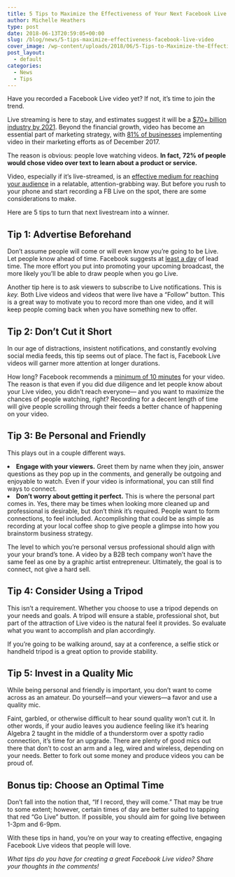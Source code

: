 ```yaml
---
title: 5 Tips to Maximize the Effectiveness of Your Next Facebook Live Video
author: Michelle Heathers
type: post
date: 2018-06-13T20:59:05+00:00
slug: /blog/news/5-tips-maximize-effectiveness-facebook-live-video
cover_image: /wp-content/uploads/2018/06/5-Tips-to-Maximize-the-Effectiveness-of-Your-Next-Facebook-Live-Video.png
post_layout:
  - default
categories:
  - News
  - Tips
---
```


<span style="font-weight: 400;">Have you recorded a Facebook Live video yet? If not, it’s time to join the trend.</span>

<span style="font-weight: 400;">Live streaming is here to stay, and estimates suggest it will be a</span> [<span style="font-weight: 400;">\$70+ billion industry by 2021</span>][1]<span style="font-weight: 400;">. Beyond the financial growth, video has become an essential part of marketing strategy, with</span> [<span style="font-weight: 400;">81% of businesses</span>][2] <span style="font-weight: 400;">implementing video in their marketing efforts as of December 2017.</span>

<span style="font-weight: 400;">The reason is obvious: people love watching videos. </span>**In fact,** **72% of people would chose video over text to learn about a product or service.**

<span style="font-weight: 400;">Video, especially if it’s live-streamed, is an</span> [<span style="font-weight: 400;">effective medium for reaching your audience</span>][3] <span style="font-weight: 400;">in a relatable, attention-grabbing way. But before you rush to your phone and start recording a FB Live on the spot, there are some considerations to make.</span>

<span style="font-weight: 400;">Here are 5 tips to turn that next livestream into a winner.</span>

## **Tip 1: Advertise Beforehand**

<span style="font-weight: 400;">Don’t assume people will come or will even know you’re going to be Live. Let people know ahead of time. Facebook suggests at</span> [<span style="font-weight: 400;">least a day</span>][4] <span style="font-weight: 400;">of lead time. The more effort you put into promoting your upcoming broadcast, the more likely you’ll be able to draw people when you go Live.</span>

<span style="font-weight: 400;">Another tip here is to ask viewers to subscribe to Live notifications. This is </span>_<span style="font-weight: 400;">key. </span>_<span style="font-weight: 400;">Both Live videos and videos that were live have a “Follow” button. This is a great way to motivate you to record more than one video, and it will keep people coming back when you have something new to offer.</span>

## **Tip 2: Don’t Cut it Short**

<span style="font-weight: 400;">In our age of distractions, insistent notifications, and constantly evolving social media feeds, this tip seems out of place. The fact is, Facebook Live videos will garner more attention at longer durations.</span>

<span style="font-weight: 400;">How long? Facebook recommends a</span> [<span style="font-weight: 400;">minimum of 10 minutes</span>][4] <span style="font-weight: 400;">for your video. The reason is that even if you did due diligence and let people know about your Live video, you didn’t reach everyone— and you want to maximize the chances of people watching, right? Recording for a decent length of time will give people scrolling through their feeds a better chance of happening on your video.</span>

## **Tip 3: Be Personal and Friendly**

<span style="font-weight: 400;">This plays out in a couple different ways.</span>

<li style="font-weight: 400;">
  <b>Engage with your viewers.</b><span style="font-weight: 400;"> Greet them by name when they join, answer questions as they pop up in the comments, and generally be outgoing and enjoyable to watch. Even if your video is informational, you can still find ways to connect.</span>
</li>
<li style="font-weight: 400;">
  <b>Don’t worry about getting it perfect.</b><span style="font-weight: 400;"> This is where the personal part comes in. Yes, there may be times when looking more cleaned up and professional is desirable, but don’t think it’s required. People want to form connections, to feel included. Accomplishing that could be as simple as recording at your local coffee shop to give people a glimpse into how you brainstorm business strategy.</span>
</li>

<span style="font-weight: 400;">The level to which you’re personal versus professional should align with your your brand’s tone. A video by a B2B tech company won’t have the same feel as one by a graphic artist entrepreneur. Ultimately, the goal is to connect, not give a hard sell.</span>

## **Tip 4: Consider Using a Tripod**

<span style="font-weight: 400;">This isn’t a requirement. Whether you choose to use a tripod depends on your needs and goals. A tripod will ensure a stable, professional shot, but part of the attraction of Live video is the natural feel it provides. So evaluate what you want to accomplish and plan accordingly.</span>

<span style="font-weight: 400;">If you’re going to be walking around, say at a conference, a selfie stick or handheld tripod is a great option to provide stability.</span>

## **Tip 5: Invest in a Quality Mic**

<span style="font-weight: 400;">While being personal and friendly is important, you don’t want to come across as an amateur. Do yourself—and your viewers—a favor and use a quality mic.</span>

<span style="font-weight: 400;">Faint, garbled, or otherwise difficult to hear sound quality won’t cut it. In other words, if your audio leaves you audience feeling like it’s hearing Algebra 2 taught in the middle of a thunderstorm over a spotty radio connection, it’s time for an upgrade. There are plenty of good mics out there that don’t to cost an arm and a leg, wired and wireless, depending on your needs. Better to fork out some money and produce videos you can be proud of.</span>

## **Bonus tip: Choose an Optimal Time**

<span style="font-weight: 400;">Don’t fall into the notion that, “If I record, they will come.” That may be true to some extent; however, certain times of day are better suited to tapping that red “Go Live” button. If possible, you should aim for going live between 1-3pm and 6-9pm. </span>

<span style="font-weight: 400;">With these tips in hand, you’re on your way to creating effective, engaging Facebook Live videos that people will love.</span>

_<span style="font-weight: 400;">What tips do you have for creating a great Facebook Live video? Share your thoughts in the comments!</span>_

[1]: https://www.slideshare.net/PeopleLinkJSC/social-media-trends-for-2018-84336048?qid=131df752-f77d-4d3d-b72c-38d7bc76c592&v=&b=&from_search=2
[2]: https://blog.hubspot.com/marketing/state-of-video-marketing-new-data
[3]: /blog/social-media/5-ways-digital-marketers-tap-power-social-video
[4]: https://live.fb.com/tips/
